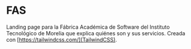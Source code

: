 # FAS
Landing page para la Fábrica Académica de Software del Instituto Tecnológico de Morelia que explica quiénes son y sus servicios. Creada con [https://tailwindcss.com/](TailwindCSS).
